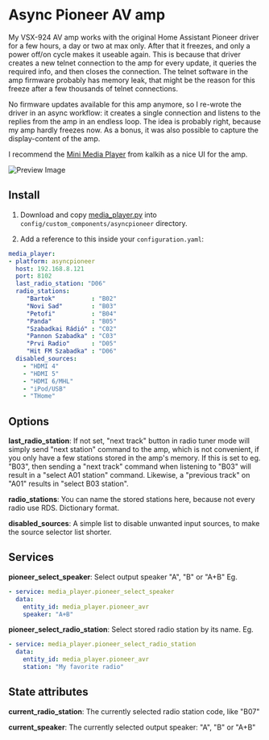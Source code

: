 # Async Pioneer AV amp

My VSX-924 AV amp works with the original Home Assistant Pioneer driver for a few hours, a day or two at max only. After that it freezes, and only a power off/on cycle makes it useable again.
This is because that driver creates a new telnet connection to the amp for every update, it queries the required info, and then closes the connection. The telnet software in the amp firmware probably has memory leak, that might be the reason for this freeze after a few thousands of telnet connections.

No firmware updates available for this amp anymore, so I re-wrote the driver in an async workflow: it creates a single connection and listens to the replies from the amp in an endless loop.
The idea is probably right, because my amp hardly freezes now. As a bonus, it was also possible to capture the display-content of the amp.

I recommend the [Mini Media Player](https://github.com/kalkih/mini-media-player) from kalkih as a nice UI for the amp.


![Preview Image](https://user-images.githubusercontent.com/5654575/53702516-1f760700-3e08-11e9-900b-435edf7fbfa7.png)

## Install

1. Download and copy [media_player.py](https://github.com/realthk/asyncpioneer/blob/master/media_player.py) into `config/custom_components/asyncpioneer` directory.

2. Add a reference to this inside your `configuration.yaml`:

  ```yaml
media_player:
  - platform: asyncpioneer
    host: 192.168.8.121
    port: 8102
    last_radio_station: "D06"
    radio_stations:
       "Bartok"          : "B02"
       "Novi Sad"        : "B03"
       "Petofi"          : "B04"
       "Panda"           : "B05"
       "Szabadkai Rádió" : "C02"
       "Pannon Szabadka" : "C03"
       "Prvi Radio"      : "D05"
       "Hit FM Szabadka" : "D06"
    disabled_sources:
      - "HDMI 4"
      - "HDMI 5"
      - "HDMI 6/MHL"
      - "iPod/USB"
      - "THome"
  ```

## Options
**last_radio_station**:
If not set, "next track" button in radio tuner mode will simply send "next station" command to the amp, which is not convenient, if you only have a few stations stored in the amp's memory.
If this is set to eg. "B03", then sending a "next track" command when listening to "B03" will result in a "select A01 station" command. Likewise, a "previous track" on "A01" results in "select B03 station".

**radio_stations**:
You can name the stored stations here, because not every radio use RDS. Dictionary format.

**disabled_sources**:
A simple list to disable unwanted input sources, to make the source selector list shorter.

## Services
**pioneer_select_speaker**:
Select output speaker "A", "B" or "A+B"
Eg.
  ```yaml
  - service: media_player.pioneer_select_speaker
    data:
      entity_id: media_player.pioneer_avr
      speaker: "A+B"
  ```
  
**pioneer_select_radio_station**:
Select stored radio station by its name.
Eg.
  ```yaml
  - service: media_player.pioneer_select_radio_station
    data:
      entity_id: media_player.pioneer_avr
      station: "My favorite radio"
  ```
  
## State attributes
**current_radio_station**:
The currently selected radio station code, like "B07"

**current_speaker**:
The currently selected output speaker: "A", "B" or "A+B"

  